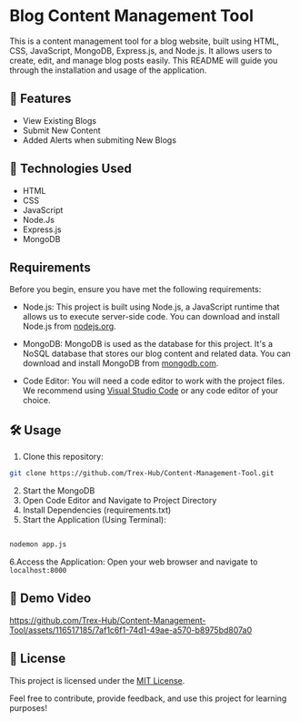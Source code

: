 # Blog Content Management Tool
This is a content management tool for a blog website, built using HTML, CSS, JavaScript, MongoDB, Express.js, and Node.js. It allows users to create, edit, and manage blog posts easily. This README will guide you through the installation and usage of the application.

## 🚀 Features
- View Existing Blogs
- Submit New Content
- Added Alerts when submiting New Blogs

## 🧰 Technologies Used
- HTML
- CSS
- JavaScript
- Node.Js
- Express.js
- MongoDB

## Requirements

Before you begin, ensure you have met the following requirements:

- Node.js: This project is built using Node.js, a JavaScript runtime that allows us to execute server-side code. You can download and install Node.js from [nodejs.org](https://nodejs.org/).

- MongoDB: MongoDB is used as the database for this project. It's a NoSQL database that stores our blog content and related data. You can download and install MongoDB from [mongodb.com](https://www.mongodb.com/).

- Code Editor: You will need a code editor to work with the project files. We recommend using [Visual Studio Code](https://code.visualstudio.com/) or any code editor of your choice.

## 🛠️ Usage
1. Clone this repository: 
```bash 
git clone https://github.com/Trex-Hub/Content-Management-Tool.git
```
2. Start the MongoDB
3. Open Code Editor and Navigate to Project Directory
4. Install Dependencies (requirements.txt)
5. Start the Application (Using Terminal):
```bash

nodemon app.js
```
6.Access the Application:
Open your web browser and navigate to ``` localhost:8000 ```

## 🎥 Demo Video

https://github.com/Trex-Hub/Content-Management-Tool/assets/116517185/7af1c6f1-74d1-49ae-a570-b8975bd807a0

## 📝 License

This project is licensed under the [MIT License](LICENSE).

Feel free to contribute, provide feedback, and use this project for learning purposes!
